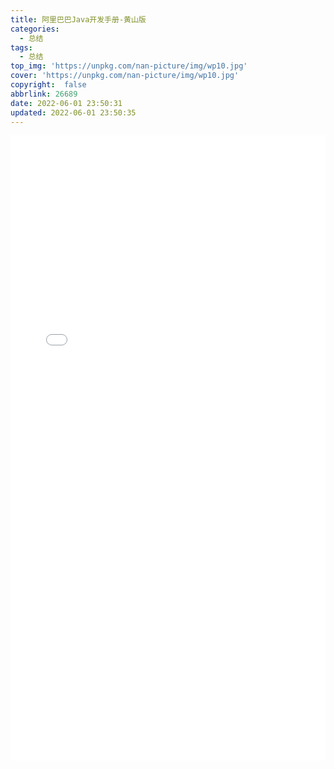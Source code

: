 ```yaml
---
title: 阿里巴巴Java开发手册-黄山版
categories:
  - 总结
tags:
  - 总结
top_img: 'https://unpkg.com/nan-picture/img/wp10.jpg'
cover: 'https://unpkg.com/nan-picture/img/wp10.jpg'
copyright:  false
abbrlink: 26689
date: 2022-06-01 23:50:31
updated: 2022-06-01 23:50:35
---
```





 <embed src="./阿里巴巴Java开发手册-黄山版.pdf" width="100%" height="1000" type="application/pdf">